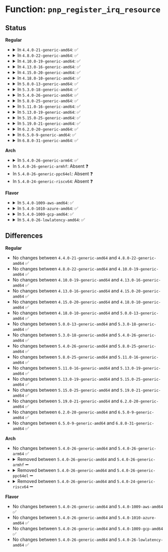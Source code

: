 # Function: <code>pnp_register_irq_resource</code>

## Status
<b>Regular</b>
<ul>
<li>
<details>
<summary>In <code>4.4.0-21-generic-amd64</code>: ✅</summary>

```c
int pnp_register_irq_resource(struct pnp_dev * dev, unsigned int option_flags, pnp_irq_mask_t * map, unsigned char flags)
```

```json
{
  "name": "pnp_register_irq_resource",
  "collision_type": "Unique Global",
  "inline_type": "No",
  "funcs": [
    {
      "addr": 18446744071583794736,
      "name": "pnp_register_irq_resource",
      "external": true,
      "loc": "drivers/pnp/resource.c:50",
      "file": "drivers/pnp/resource.c",
      "inline": "seen, unknown",
      "caller_inline": [],
      "caller_func": [
        "drivers/pnp/pnpacpi/rsparser.c:pnpacpi_option_resource",
        "drivers/pnp/pnpacpi/rsparser.c:pnpacpi_option_resource"
      ]
    }
  ],
  "symbols": [
    {
      "addr": 18446744071583794736,
      "name": "pnp_register_irq_resource",
      "section": ".text",
      "bind": "STB_GLOBAL",
      "size": 220
    }
  ]
}
```
</details>
</li>
<li>
<details>
<summary>In <code>4.8.0-22-generic-amd64</code>: ✅</summary>

```c
int pnp_register_irq_resource(struct pnp_dev * dev, unsigned int option_flags, pnp_irq_mask_t * map, unsigned char flags)
```

```json
{
  "name": "pnp_register_irq_resource",
  "collision_type": "Unique Global",
  "inline_type": "No",
  "funcs": [
    {
      "addr": 18446744071584120960,
      "name": "pnp_register_irq_resource",
      "external": true,
      "loc": "drivers/pnp/resource.c:50",
      "file": "drivers/pnp/resource.c",
      "inline": "seen, unknown",
      "caller_inline": [],
      "caller_func": [
        "drivers/pnp/pnpacpi/rsparser.c:pnpacpi_option_resource"
      ]
    }
  ],
  "symbols": [
    {
      "addr": 18446744071584120960,
      "name": "pnp_register_irq_resource",
      "section": ".text",
      "bind": "STB_GLOBAL",
      "size": 216
    }
  ]
}
```
</details>
</li>
<li>
<details>
<summary>In <code>4.10.0-19-generic-amd64</code>: ✅</summary>

```c
int pnp_register_irq_resource(struct pnp_dev * dev, unsigned int option_flags, pnp_irq_mask_t * map, unsigned char flags)
```

```json
{
  "name": "pnp_register_irq_resource",
  "collision_type": "Unique Global",
  "inline_type": "No",
  "funcs": [
    {
      "addr": 18446744071584268960,
      "name": "pnp_register_irq_resource",
      "external": true,
      "loc": "drivers/pnp/resource.c:50",
      "file": "drivers/pnp/resource.c",
      "inline": "seen, unknown",
      "caller_inline": [],
      "caller_func": [
        "drivers/pnp/pnpacpi/rsparser.c:pnpacpi_option_resource"
      ]
    }
  ],
  "symbols": [
    {
      "addr": 18446744071584268960,
      "name": "pnp_register_irq_resource",
      "section": ".text",
      "bind": "STB_GLOBAL",
      "size": 216
    }
  ]
}
```
</details>
</li>
<li>
<details>
<summary>In <code>4.13.0-16-generic-amd64</code>: ✅</summary>

```c
int pnp_register_irq_resource(struct pnp_dev * dev, unsigned int option_flags, pnp_irq_mask_t * map, unsigned char flags)
```

```json
{
  "name": "pnp_register_irq_resource",
  "collision_type": "Unique Global",
  "inline_type": "No",
  "funcs": [
    {
      "addr": 18446744071584347008,
      "name": "pnp_register_irq_resource",
      "external": true,
      "loc": "drivers/pnp/resource.c:50",
      "file": "drivers/pnp/resource.c",
      "inline": "seen, unknown",
      "caller_inline": [],
      "caller_func": [
        "drivers/pnp/pnpacpi/rsparser.c:pnpacpi_option_resource"
      ]
    }
  ],
  "symbols": [
    {
      "addr": 18446744071584347008,
      "name": "pnp_register_irq_resource",
      "section": ".text",
      "bind": "STB_GLOBAL",
      "size": 218
    }
  ]
}
```
</details>
</li>
<li>
<details>
<summary>In <code>4.15.0-20-generic-amd64</code>: ✅</summary>

```c
int pnp_register_irq_resource(struct pnp_dev * dev, unsigned int option_flags, pnp_irq_mask_t * map, unsigned char flags)
```

```json
{
  "name": "pnp_register_irq_resource",
  "collision_type": "Unique Global",
  "inline_type": "No",
  "funcs": [
    {
      "addr": 18446744071584752800,
      "name": "pnp_register_irq_resource",
      "external": true,
      "loc": "drivers/pnp/resource.c:51",
      "file": "drivers/pnp/resource.c",
      "inline": "seen, unknown",
      "caller_inline": [],
      "caller_func": [
        "drivers/pnp/pnpacpi/rsparser.c:pnpacpi_option_resource"
      ]
    }
  ],
  "symbols": [
    {
      "addr": 18446744071584752800,
      "name": "pnp_register_irq_resource",
      "section": ".text",
      "bind": "STB_GLOBAL",
      "size": 218
    }
  ]
}
```
</details>
</li>
<li>
<details>
<summary>In <code>4.18.0-10-generic-amd64</code>: ✅</summary>

```c
int pnp_register_irq_resource(struct pnp_dev * dev, unsigned int option_flags, pnp_irq_mask_t * map, unsigned char flags)
```

```json
{
  "name": "pnp_register_irq_resource",
  "collision_type": "Unique Global",
  "inline_type": "No",
  "funcs": [
    {
      "addr": 18446744071584981280,
      "name": "pnp_register_irq_resource",
      "external": true,
      "loc": "drivers/pnp/resource.c:51",
      "file": "drivers/pnp/resource.c",
      "inline": "seen, unknown",
      "caller_inline": [],
      "caller_func": [
        "drivers/pnp/pnpacpi/rsparser.c:pnpacpi_option_resource"
      ]
    }
  ],
  "symbols": [
    {
      "addr": 18446744071584981280,
      "name": "pnp_register_irq_resource",
      "section": ".text",
      "bind": "STB_GLOBAL",
      "size": 216
    }
  ]
}
```
</details>
</li>
<li>
<details>
<summary>In <code>5.0.0-13-generic-amd64</code>: ✅</summary>

```c
int pnp_register_irq_resource(struct pnp_dev * dev, unsigned int option_flags, pnp_irq_mask_t * map, unsigned char flags)
```

```json
{
  "name": "pnp_register_irq_resource",
  "collision_type": "Unique Global",
  "inline_type": "No",
  "funcs": [
    {
      "addr": 18446744071585086192,
      "name": "pnp_register_irq_resource",
      "external": true,
      "loc": "drivers/pnp/resource.c:51",
      "file": "drivers/pnp/resource.c",
      "inline": "seen, unknown",
      "caller_inline": [],
      "caller_func": [
        "drivers/pnp/pnpacpi/rsparser.c:pnpacpi_option_resource",
        "drivers/pnp/pnpacpi/rsparser.c:pnpacpi_option_resource"
      ]
    }
  ],
  "symbols": [
    {
      "addr": 18446744071585086192,
      "name": "pnp_register_irq_resource",
      "section": ".text",
      "bind": "STB_GLOBAL",
      "size": 153
    }
  ]
}
```
</details>
</li>
<li>
<details>
<summary>In <code>5.3.0-18-generic-amd64</code>: ✅</summary>

```c
int pnp_register_irq_resource(struct pnp_dev * dev, unsigned int option_flags, pnp_irq_mask_t * map, unsigned char flags)
```

```json
{
  "name": "pnp_register_irq_resource",
  "collision_type": "Unique Global",
  "inline_type": "No",
  "funcs": [
    {
      "addr": 18446744071585290544,
      "name": "pnp_register_irq_resource",
      "external": true,
      "loc": "drivers/pnp/resource.c:51",
      "file": "drivers/pnp/resource.c",
      "inline": "seen, unknown",
      "caller_inline": [],
      "caller_func": [
        "drivers/pnp/pnpacpi/rsparser.c:pnpacpi_option_resource",
        "drivers/pnp/pnpacpi/rsparser.c:pnpacpi_option_resource"
      ]
    }
  ],
  "symbols": [
    {
      "addr": 18446744071585290544,
      "name": "pnp_register_irq_resource",
      "section": ".text",
      "bind": "STB_GLOBAL",
      "size": 153
    }
  ]
}
```
</details>
</li>
<li>
<details>
<summary>In <code>5.4.0-26-generic-amd64</code>: ✅</summary>

```c
int pnp_register_irq_resource(struct pnp_dev * dev, unsigned int option_flags, pnp_irq_mask_t * map, unsigned char flags)
```

```json
{
  "name": "pnp_register_irq_resource",
  "collision_type": "Unique Global",
  "inline_type": "No",
  "funcs": [
    {
      "addr": 18446744071585428512,
      "name": "pnp_register_irq_resource",
      "external": true,
      "loc": "drivers/pnp/resource.c:51",
      "file": "drivers/pnp/resource.c",
      "inline": "seen, unknown",
      "caller_inline": [],
      "caller_func": [
        "drivers/pnp/pnpacpi/rsparser.c:pnpacpi_option_resource",
        "drivers/pnp/pnpacpi/rsparser.c:pnpacpi_option_resource"
      ]
    }
  ],
  "symbols": [
    {
      "addr": 18446744071585428512,
      "name": "pnp_register_irq_resource",
      "section": ".text",
      "bind": "STB_GLOBAL",
      "size": 153
    }
  ]
}
```
</details>
</li>
<li>
<details>
<summary>In <code>5.8.0-25-generic-amd64</code>: ✅</summary>

```c
int pnp_register_irq_resource(struct pnp_dev * dev, unsigned int option_flags, pnp_irq_mask_t * map, unsigned char flags)
```

```json
{
  "name": "pnp_register_irq_resource",
  "collision_type": "Unique Global",
  "inline_type": "No",
  "funcs": [
    {
      "addr": 18446744071586144528,
      "name": "pnp_register_irq_resource",
      "external": true,
      "loc": "drivers/pnp/resource.c:51",
      "file": "drivers/pnp/resource.c",
      "inline": "seen, unknown",
      "caller_inline": [],
      "caller_func": [
        "drivers/pnp/pnpacpi/rsparser.c:pnpacpi_option_resource",
        "drivers/pnp/pnpacpi/rsparser.c:pnpacpi_option_resource"
      ]
    }
  ],
  "symbols": [
    {
      "addr": 18446744071586144528,
      "name": "pnp_register_irq_resource",
      "section": ".text",
      "bind": "STB_GLOBAL",
      "size": 217
    }
  ]
}
```
</details>
</li>
<li>
<details>
<summary>In <code>5.11.0-16-generic-amd64</code>: ✅</summary>

```c
int pnp_register_irq_resource(struct pnp_dev * dev, unsigned int option_flags, pnp_irq_mask_t * map, unsigned char flags)
```

```json
{
  "name": "pnp_register_irq_resource",
  "collision_type": "Unique Global",
  "inline_type": "No",
  "funcs": [
    {
      "addr": 18446744071586263376,
      "name": "pnp_register_irq_resource",
      "external": true,
      "loc": "drivers/pnp/resource.c:51",
      "file": "drivers/pnp/resource.c",
      "inline": "seen, unknown",
      "caller_inline": [],
      "caller_func": [
        "drivers/pnp/pnpacpi/rsparser.c:pnpacpi_option_resource",
        "drivers/pnp/pnpacpi/rsparser.c:pnpacpi_option_resource"
      ]
    }
  ],
  "symbols": [
    {
      "addr": 18446744071586263376,
      "name": "pnp_register_irq_resource",
      "section": ".text",
      "bind": "STB_GLOBAL",
      "size": 217
    }
  ]
}
```
</details>
</li>
<li>
<details>
<summary>In <code>5.13.0-19-generic-amd64</code>: ✅</summary>

```c
int pnp_register_irq_resource(struct pnp_dev * dev, unsigned int option_flags, pnp_irq_mask_t * map, unsigned char flags)
```

```json
{
  "name": "pnp_register_irq_resource",
  "collision_type": "Unique Global",
  "inline_type": "No",
  "funcs": [
    {
      "addr": 18446744071586137344,
      "name": "pnp_register_irq_resource",
      "external": true,
      "loc": "drivers/pnp/resource.c:51",
      "file": "drivers/pnp/resource.c",
      "inline": "seen, unknown",
      "caller_inline": [],
      "caller_func": [
        "drivers/pnp/pnpacpi/rsparser.c:pnpacpi_option_resource",
        "drivers/pnp/pnpacpi/rsparser.c:pnpacpi_option_resource"
      ]
    }
  ],
  "symbols": [
    {
      "addr": 18446744071586137344,
      "name": "pnp_register_irq_resource",
      "section": ".text",
      "bind": "STB_GLOBAL",
      "size": 217
    }
  ]
}
```
</details>
</li>
<li>
<details>
<summary>In <code>5.15.0-25-generic-amd64</code>: ✅</summary>

```c
int pnp_register_irq_resource(struct pnp_dev * dev, unsigned int option_flags, pnp_irq_mask_t * map, unsigned char flags)
```

```json
{
  "name": "pnp_register_irq_resource",
  "collision_type": "Unique Global",
  "inline_type": "No",
  "funcs": [
    {
      "addr": 18446744071586638192,
      "name": "pnp_register_irq_resource",
      "external": true,
      "loc": "drivers/pnp/resource.c:51",
      "file": "drivers/pnp/resource.c",
      "inline": "seen, unknown",
      "caller_inline": [],
      "caller_func": [
        "drivers/pnp/pnpacpi/rsparser.c:pnpacpi_option_resource",
        "drivers/pnp/pnpacpi/rsparser.c:pnpacpi_option_resource"
      ]
    }
  ],
  "symbols": [
    {
      "addr": 18446744071586638192,
      "name": "pnp_register_irq_resource",
      "section": ".text",
      "bind": "STB_GLOBAL",
      "size": 217
    }
  ]
}
```
</details>
</li>
<li>
<details>
<summary>In <code>5.19.0-21-generic-amd64</code>: ✅</summary>

```c
int pnp_register_irq_resource(struct pnp_dev * dev, unsigned int option_flags, pnp_irq_mask_t * map, unsigned char flags)
```

```json
{
  "name": "pnp_register_irq_resource",
  "collision_type": "Unique Global",
  "inline_type": "No",
  "funcs": [
    {
      "addr": 18446744071587904528,
      "name": "pnp_register_irq_resource",
      "external": true,
      "loc": "drivers/pnp/resource.c:51",
      "file": "drivers/pnp/resource.c",
      "inline": "seen, unknown",
      "caller_inline": [],
      "caller_func": [
        "drivers/pnp/pnpacpi/rsparser.c:pnpacpi_option_resource"
      ]
    }
  ],
  "symbols": [
    {
      "addr": 18446744071587904528,
      "name": "pnp_register_irq_resource",
      "section": ".text",
      "bind": "STB_GLOBAL",
      "size": 237
    }
  ]
}
```
</details>
</li>
<li>
<details>
<summary>In <code>6.2.0-20-generic-amd64</code>: ✅</summary>

```c
int pnp_register_irq_resource(struct pnp_dev * dev, unsigned int option_flags, pnp_irq_mask_t * map, unsigned char flags)
```

```json
{
  "name": "pnp_register_irq_resource",
  "collision_type": "Unique Global",
  "inline_type": "No",
  "funcs": [
    {
      "addr": 18446744071589254816,
      "name": "pnp_register_irq_resource",
      "external": true,
      "loc": "drivers/pnp/resource.c:52",
      "file": "drivers/pnp/resource.c",
      "inline": "seen, unknown",
      "caller_inline": [],
      "caller_func": [
        "drivers/pnp/pnpacpi/rsparser.c:pnpacpi_option_resource"
      ]
    }
  ],
  "symbols": [
    {
      "addr": 18446744071589254816,
      "name": "pnp_register_irq_resource",
      "section": ".text",
      "bind": "STB_GLOBAL",
      "size": 237
    }
  ]
}
```
</details>
</li>
<li>
<details>
<summary>In <code>6.5.0-9-generic-amd64</code>: ✅</summary>

```c
int pnp_register_irq_resource(struct pnp_dev * dev, unsigned int option_flags, pnp_irq_mask_t * map, unsigned char flags)
```

```json
{
  "name": "pnp_register_irq_resource",
  "collision_type": "Unique Global",
  "inline_type": "No",
  "funcs": [
    {
      "addr": 18446744071589551648,
      "name": "pnp_register_irq_resource",
      "external": true,
      "loc": "drivers/pnp/resource.c:52",
      "file": "drivers/pnp/resource.c",
      "inline": "seen, unknown",
      "caller_inline": [],
      "caller_func": [
        "drivers/pnp/pnpacpi/rsparser.c:pnpacpi_option_resource"
      ]
    }
  ],
  "symbols": [
    {
      "addr": 18446744071589551648,
      "name": "pnp_register_irq_resource",
      "section": ".text",
      "bind": "STB_GLOBAL",
      "size": 233
    }
  ]
}
```
</details>
</li>
<li>
<details>
<summary>In <code>6.8.0-31-generic-amd64</code>: ✅</summary>

```c
int pnp_register_irq_resource(struct pnp_dev * dev, unsigned int option_flags, pnp_irq_mask_t * map, unsigned char flags)
```

```json
{
  "name": "pnp_register_irq_resource",
  "collision_type": "Unique Global",
  "inline_type": "No",
  "funcs": [
    {
      "addr": 18446744071589860560,
      "name": "pnp_register_irq_resource",
      "external": true,
      "loc": "drivers/pnp/resource.c:52",
      "file": "drivers/pnp/resource.c",
      "inline": "seen, unknown",
      "caller_inline": [],
      "caller_func": [
        "drivers/pnp/pnpacpi/rsparser.c:pnpacpi_option_resource"
      ]
    }
  ],
  "symbols": [
    {
      "addr": 18446744071589860560,
      "name": "pnp_register_irq_resource",
      "section": ".text",
      "bind": "STB_GLOBAL",
      "size": 167
    }
  ]
}
```
</details>
</li>
</ul>
<b>Arch</b>
<ul>
<li>
<details>
<summary>In <code>5.4.0-26-generic-arm64</code>: ✅</summary>

```c
int pnp_register_irq_resource(struct pnp_dev * dev, unsigned int option_flags, pnp_irq_mask_t * map, unsigned char flags)
```

```json
{
  "name": "pnp_register_irq_resource",
  "collision_type": "Unique Global",
  "inline_type": "No",
  "funcs": [
    {
      "addr": 18446603336497711080,
      "name": "pnp_register_irq_resource",
      "external": true,
      "loc": "drivers/pnp/resource.c:51",
      "file": "drivers/pnp/resource.c",
      "inline": "seen, unknown",
      "caller_inline": [],
      "caller_func": [
        "drivers/pnp/pnpacpi/rsparser.c:pnpacpi_option_resource",
        "drivers/pnp/pnpacpi/rsparser.c:pnpacpi_option_resource"
      ]
    }
  ],
  "symbols": [
    {
      "addr": 18446603336497711080,
      "name": "pnp_register_irq_resource",
      "section": ".text",
      "bind": "STB_GLOBAL",
      "size": 188
    }
  ]
}
```
</details>
</li>
<li>
In <code>5.4.0-26-generic-armhf</code>: Absent ❓
</li>
<li>
In <code>5.4.0-26-generic-ppc64el</code>: Absent ❓
</li>
<li>
In <code>5.4.0-24-generic-riscv64</code>: Absent ❓
</li>
</ul>
<b>Flavor</b>
<ul>
<li>
<details>
<summary>In <code>5.4.0-1009-aws-amd64</code>: ✅</summary>

```c
int pnp_register_irq_resource(struct pnp_dev * dev, unsigned int option_flags, pnp_irq_mask_t * map, unsigned char flags)
```

```json
{
  "name": "pnp_register_irq_resource",
  "collision_type": "Unique Global",
  "inline_type": "No",
  "funcs": [
    {
      "addr": 18446744071585191040,
      "name": "pnp_register_irq_resource",
      "external": true,
      "loc": "drivers/pnp/resource.c:51",
      "file": "drivers/pnp/resource.c",
      "inline": "seen, unknown",
      "caller_inline": [],
      "caller_func": [
        "drivers/pnp/pnpacpi/rsparser.c:pnpacpi_option_resource",
        "drivers/pnp/pnpacpi/rsparser.c:pnpacpi_option_resource"
      ]
    }
  ],
  "symbols": [
    {
      "addr": 18446744071585191040,
      "name": "pnp_register_irq_resource",
      "section": ".text",
      "bind": "STB_GLOBAL",
      "size": 153
    }
  ]
}
```
</details>
</li>
<li>
<details>
<summary>In <code>5.4.0-1010-azure-amd64</code>: ✅</summary>

```c
int pnp_register_irq_resource(struct pnp_dev * dev, unsigned int option_flags, pnp_irq_mask_t * map, unsigned char flags)
```

```json
{
  "name": "pnp_register_irq_resource",
  "collision_type": "Unique Global",
  "inline_type": "No",
  "funcs": [
    {
      "addr": 18446744071585143248,
      "name": "pnp_register_irq_resource",
      "external": true,
      "loc": "drivers/pnp/resource.c:51",
      "file": "drivers/pnp/resource.c",
      "inline": "seen, unknown",
      "caller_inline": [],
      "caller_func": [
        "drivers/pnp/pnpacpi/rsparser.c:pnpacpi_option_resource",
        "drivers/pnp/pnpacpi/rsparser.c:pnpacpi_option_resource"
      ]
    }
  ],
  "symbols": [
    {
      "addr": 18446744071585143248,
      "name": "pnp_register_irq_resource",
      "section": ".text",
      "bind": "STB_GLOBAL",
      "size": 153
    }
  ]
}
```
</details>
</li>
<li>
<details>
<summary>In <code>5.4.0-1009-gcp-amd64</code>: ✅</summary>

```c
int pnp_register_irq_resource(struct pnp_dev * dev, unsigned int option_flags, pnp_irq_mask_t * map, unsigned char flags)
```

```json
{
  "name": "pnp_register_irq_resource",
  "collision_type": "Unique Global",
  "inline_type": "No",
  "funcs": [
    {
      "addr": 18446744071585378912,
      "name": "pnp_register_irq_resource",
      "external": true,
      "loc": "drivers/pnp/resource.c:51",
      "file": "drivers/pnp/resource.c",
      "inline": "seen, unknown",
      "caller_inline": [],
      "caller_func": [
        "drivers/pnp/pnpacpi/rsparser.c:pnpacpi_option_resource",
        "drivers/pnp/pnpacpi/rsparser.c:pnpacpi_option_resource"
      ]
    }
  ],
  "symbols": [
    {
      "addr": 18446744071585378912,
      "name": "pnp_register_irq_resource",
      "section": ".text",
      "bind": "STB_GLOBAL",
      "size": 153
    }
  ]
}
```
</details>
</li>
<li>
<details>
<summary>In <code>5.4.0-26-lowlatency-amd64</code>: ✅</summary>

```c
int pnp_register_irq_resource(struct pnp_dev * dev, unsigned int option_flags, pnp_irq_mask_t * map, unsigned char flags)
```

```json
{
  "name": "pnp_register_irq_resource",
  "collision_type": "Unique Global",
  "inline_type": "No",
  "funcs": [
    {
      "addr": 18446744071585486256,
      "name": "pnp_register_irq_resource",
      "external": true,
      "loc": "drivers/pnp/resource.c:51",
      "file": "drivers/pnp/resource.c",
      "inline": "seen, unknown",
      "caller_inline": [],
      "caller_func": [
        "drivers/pnp/pnpacpi/rsparser.c:pnpacpi_option_resource",
        "drivers/pnp/pnpacpi/rsparser.c:pnpacpi_option_resource"
      ]
    }
  ],
  "symbols": [
    {
      "addr": 18446744071585486256,
      "name": "pnp_register_irq_resource",
      "section": ".text",
      "bind": "STB_GLOBAL",
      "size": 153
    }
  ]
}
```
</details>
</li>
</ul>

## Differences
<b>Regular</b>
<ul>
<li>
No changes between <code>4.4.0-21-generic-amd64</code> and <code>4.8.0-22-generic-amd64</code> ✅
</li>
<li>
No changes between <code>4.8.0-22-generic-amd64</code> and <code>4.10.0-19-generic-amd64</code> ✅
</li>
<li>
No changes between <code>4.10.0-19-generic-amd64</code> and <code>4.13.0-16-generic-amd64</code> ✅
</li>
<li>
No changes between <code>4.13.0-16-generic-amd64</code> and <code>4.15.0-20-generic-amd64</code> ✅
</li>
<li>
No changes between <code>4.15.0-20-generic-amd64</code> and <code>4.18.0-10-generic-amd64</code> ✅
</li>
<li>
No changes between <code>4.18.0-10-generic-amd64</code> and <code>5.0.0-13-generic-amd64</code> ✅
</li>
<li>
No changes between <code>5.0.0-13-generic-amd64</code> and <code>5.3.0-18-generic-amd64</code> ✅
</li>
<li>
No changes between <code>5.3.0-18-generic-amd64</code> and <code>5.4.0-26-generic-amd64</code> ✅
</li>
<li>
No changes between <code>5.4.0-26-generic-amd64</code> and <code>5.8.0-25-generic-amd64</code> ✅
</li>
<li>
No changes between <code>5.8.0-25-generic-amd64</code> and <code>5.11.0-16-generic-amd64</code> ✅
</li>
<li>
No changes between <code>5.11.0-16-generic-amd64</code> and <code>5.13.0-19-generic-amd64</code> ✅
</li>
<li>
No changes between <code>5.13.0-19-generic-amd64</code> and <code>5.15.0-25-generic-amd64</code> ✅
</li>
<li>
No changes between <code>5.15.0-25-generic-amd64</code> and <code>5.19.0-21-generic-amd64</code> ✅
</li>
<li>
No changes between <code>5.19.0-21-generic-amd64</code> and <code>6.2.0-20-generic-amd64</code> ✅
</li>
<li>
No changes between <code>6.2.0-20-generic-amd64</code> and <code>6.5.0-9-generic-amd64</code> ✅
</li>
<li>
No changes between <code>6.5.0-9-generic-amd64</code> and <code>6.8.0-31-generic-amd64</code> ✅
</li>
</ul>
<b>Arch</b>
<ul>
<li>
No changes between <code>5.4.0-26-generic-amd64</code> and <code>5.4.0-26-generic-arm64</code> ✅
</li>
<li>
<details>
<summary>Removed between <code>5.4.0-26-generic-amd64</code> and <code>5.4.0-26-generic-armhf</code> ➖</summary>

```c
int pnp_register_irq_resource(struct pnp_dev * dev, unsigned int option_flags, pnp_irq_mask_t * map, unsigned char flags)
```
</details>
</li>
<li>
<details>
<summary>Removed between <code>5.4.0-26-generic-amd64</code> and <code>5.4.0-26-generic-ppc64el</code> ➖</summary>

```c
int pnp_register_irq_resource(struct pnp_dev * dev, unsigned int option_flags, pnp_irq_mask_t * map, unsigned char flags)
```
</details>
</li>
<li>
<details>
<summary>Removed between <code>5.4.0-26-generic-amd64</code> and <code>5.4.0-24-generic-riscv64</code> ➖</summary>

```c
int pnp_register_irq_resource(struct pnp_dev * dev, unsigned int option_flags, pnp_irq_mask_t * map, unsigned char flags)
```
</details>
</li>
</ul>
<b>Flavor</b>
<ul>
<li>
No changes between <code>5.4.0-26-generic-amd64</code> and <code>5.4.0-1009-aws-amd64</code> ✅
</li>
<li>
No changes between <code>5.4.0-26-generic-amd64</code> and <code>5.4.0-1010-azure-amd64</code> ✅
</li>
<li>
No changes between <code>5.4.0-26-generic-amd64</code> and <code>5.4.0-1009-gcp-amd64</code> ✅
</li>
<li>
No changes between <code>5.4.0-26-generic-amd64</code> and <code>5.4.0-26-lowlatency-amd64</code> ✅
</li>
</ul>
